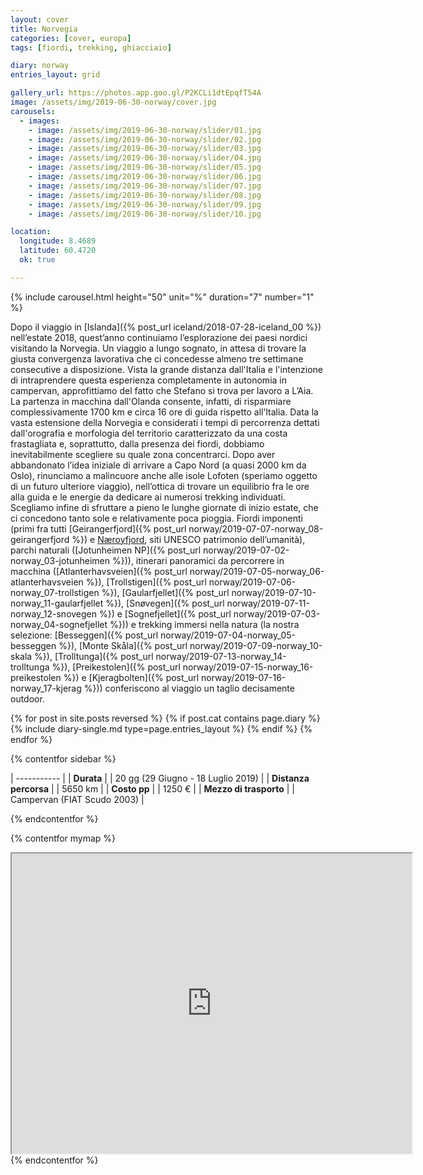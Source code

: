```yaml
---
layout: cover
title: Norvegia
categories: [cover, europa]
tags: [fiordi, trekking, ghiacciaio]

diary: norway
entries_layout: grid

gallery_url: https://photos.app.goo.gl/P2KCLi1dtEpqfT54A
image: /assets/img/2019-06-30-norway/cover.jpg
carousels:
  - images: 
    - image: /assets/img/2019-06-30-norway/slider/01.jpg
    - image: /assets/img/2019-06-30-norway/slider/02.jpg
    - image: /assets/img/2019-06-30-norway/slider/03.jpg
    - image: /assets/img/2019-06-30-norway/slider/04.jpg
    - image: /assets/img/2019-06-30-norway/slider/05.jpg
    - image: /assets/img/2019-06-30-norway/slider/06.jpg
    - image: /assets/img/2019-06-30-norway/slider/07.jpg
    - image: /assets/img/2019-06-30-norway/slider/08.jpg
    - image: /assets/img/2019-06-30-norway/slider/09.jpg
    - image: /assets/img/2019-06-30-norway/slider/10.jpg

location:
  longitude: 8.4689
  latitude: 60.4720
  ok: true

---
```


{% include carousel.html height="50" unit="%" duration="7" number="1" %}

Dopo il viaggio in [Islanda]({% post_url iceland/2018-07-28-iceland_00 %}) nell’estate 2018, quest’anno continuiamo l’esplorazione dei paesi nordici visitando la Norvegia. Un viaggio a lungo sognato, in attesa di trovare la giusta convergenza lavorativa che ci concedesse almeno tre settimane consecutive a disposizione. Vista la grande distanza dall'Italia e l'intenzione di intraprendere questa esperienza completamente in autonomia in campervan, approfittiamo del fatto che Stefano si trova per lavoro a L’Aia. La partenza in macchina dall'Olanda consente, infatti, di risparmiare complessivamente 1700 km e circa 16 ore di guida rispetto all’Italia. Data la vasta estensione della Norvegia e considerati i tempi di percorrenza dettati dall'orografia e morfologia del territorio caratterizzato da una costa frastagliata e, soprattutto, dalla presenza dei fiordi, dobbiamo inevitabilmente scegliere su quale zona concentrarci. Dopo aver abbandonato l’idea iniziale di arrivare a Capo Nord (a quasi 2000 km da Oslo), rinunciamo a malincuore anche alle isole Lofoten (speriamo oggetto di un futuro ulteriore viaggio), nell’ottica di trovare un equilibrio fra le ore alla guida e le energie da dedicare ai numerosi trekking individuati. Scegliamo infine di sfruttare a pieno le lunghe giornate di inizio estate, che ci concedono tanto sole e relativamente poca pioggia. Fiordi imponenti (primi fra tutti [Geirangerfjord]({% post_url norway/2019-07-07-norway_08-geirangerfjord %}) e [Næroyfjord](/), siti UNESCO patrimonio dell’umanità), parchi naturali ([Jotunheimen NP]({% post_url norway/2019-07-02-norway_03-jotunheimen %})), itinerari panoramici da percorrere in macchina ([Atlanterhavsveien]({% post_url norway/2019-07-05-norway_06-atlanterhavsveien %}), [Trollstigen]({% post_url norway/2019-07-06-norway_07-trollstigen %}), [Gaularfjellet]({% post_url norway/2019-07-10-norway_11-gaularfjellet %}), [Snøvegen]({% post_url norway/2019-07-11-norway_12-snovegen %}) e [Sognefjellet]({% post_url norway/2019-07-03-norway_04-sognefjellet %})) e trekking immersi nella natura (la nostra selezione: [Besseggen]({% post_url norway/2019-07-04-norway_05-besseggen %}), [Monte Skåla]({% post_url norway/2019-07-09-norway_10-skala %}), [Trolltunga]({% post_url norway/2019-07-13-norway_14-trolltunga %}), [Preikestolen]({% post_url norway/2019-07-15-norway_16-preikestolen %}) e [Kjeragbolten]({% post_url norway/2019-07-16-norway_17-kjerag %})) conferiscono al viaggio un taglio decisamente outdoor.

<div class="entries-{{ page.entries_layout }}">
  {% for post in site.posts reversed %}
    {% if post.cat contains page.diary %}
      {% include diary-single.md type=page.entries_layout %}
    {% endif %}
  {% endfor %}
</div>


{% contentfor sidebar %}

| ----------- |
| **Durata**      |
| 20 gg (29 Giugno - 18 Luglio 2019)   |
| **Distanza percorsa** |
| 5650 km |
| **Costo pp**      |
| 1250 €  |
| **Mezzo di trasporto** |
| Campervan (FIAT Scudo 2003) |

{% endcontentfor %}

{% contentfor mymap %}
  <iframe src="https://www.google.com/maps/d/embed?mid=12SWBL4BMN4vQWSlRx4nOm8s12FFEvFFl&ehbc=2E312F" width="640" height="480"></iframe>
{% endcontentfor %}